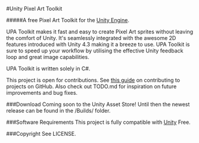 #Unity Pixel Art Toolkit

#####A free Pixel Art Toolkit for the [Unity Engine](http://unity3d.com).

UPA Toolkit makes it fast and easy to create Pixel Art sprites without leaving the comfort of Unity. It's seamlessly integrated with the awesome 2D features introduced with Unity 4.3 making it a breeze to use. UPA Toolkit is sure to speed up your workflow by utilising the effective Unity feedback loop and great image capabilities.

UPA Toolkit is written solely in C#.

This project is open for contributions. See [this guide](https://guides.github.com/activities/contributing-to-open-source/) on contributing to projects on GitHub. Also check out TODO.md for inspiration on future improvements and bug fixes.

###Download
Coming soon to the Unity Asset Store!
Until then the newest release can be found in the /Builds/ folder.

###Software Requirements
This project is fully compatible with [Unity](http://unity3d.com) Free.

###Copyright
See LICENSE.
